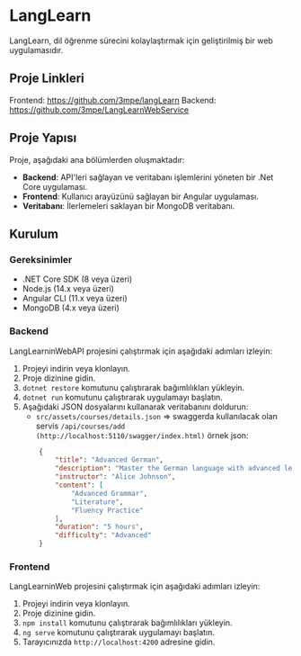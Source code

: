 # LangLearn

LangLearn, dil öğrenme sürecini kolaylaştırmak için geliştirilmiş bir web uygulamasıdır. 

## Proje Linkleri
Frontend: https://github.com/3mpe/langLearn
Backend: https://github.com/3mpe/LangLearnWebService


## Proje Yapısı

Proje, aşağıdaki ana bölümlerden oluşmaktadır:

- **Backend**: API'leri sağlayan ve veritabanı işlemlerini yöneten bir .Net Core uygulaması.
- **Frontend**: Kullanıcı arayüzünü sağlayan bir Angular uygulaması.
- **Veritabanı**: İlerlemeleri saklayan bir MongoDB veritabanı.

## Kurulum
### Gereksinimler
- .NET Core SDK (8 veya üzeri)
- Node.js (14.x veya üzeri)
- Angular CLI (11.x veya üzeri)
- MongoDB (4.x veya üzeri)
  
### Backend
LangLearninWebAPI projesini çalıştırmak için aşağıdaki adımları izleyin:
1. Projeyi indirin veya klonlayın.
2. Proje dizinine gidin.
3. `dotnet restore` komutunu çalıştırarak bağımlılıkları yükleyin.
4. `dotnet run` komutunu çalıştırarak uygulamayı başlatın.
5. Aşağıdaki JSON dosyalarını kullanarak veritabanını doldurun:
   - `src/assets/courses/details.json` => swaggerda kullanılacak olan servis `/api/courses/add (http://localhost:5110/swagger/index.html)`
   örnek json:
    ```json
        {
            "title": "Advanced German",
            "description": "Master the German language with advanced lessons.",
            "instructor": "Alice Johnson",
            "content": [
                "Advanced Grammar",
                "Literature",
                "Fluency Practice"
            ],
            "duration": "5 hours",
            "difficulty": "Advanced"
        }
    ```

### Frontend
LangLearninWeb projesini çalıştırmak için aşağıdaki adımları izleyin:
1. Projeyi indirin veya klonlayın.
2. Proje dizinine gidin.
3. `npm install` komutunu çalıştırarak bağımlılıkları yükleyin.
4. `ng serve` komutunu çalıştırarak uygulamayı başlatın.
5. Tarayıcınızda `http://localhost:4200` adresine gidin.
